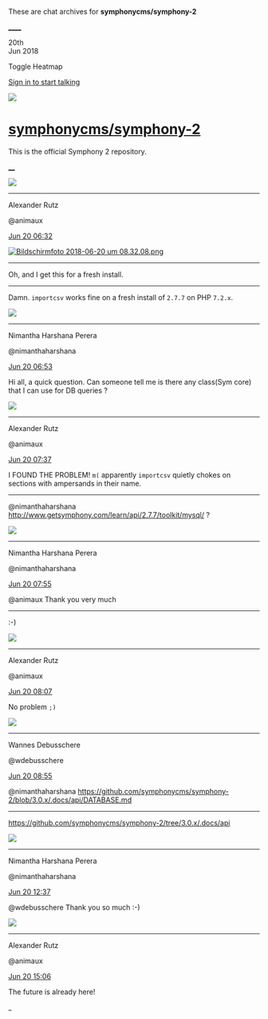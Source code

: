 These are chat archives for **symphonycms/symphony-2**

[__](/symphonycms/symphony-2/archives/2018/06/21)[__](/symphonycms/symphony-2/archives/2018/06/19)

20th  
Jun 2018

Toggle Heatmap

[Sign in to start talking](/login?action=login&button=archive-login)

![](https://avatars-02.gitter.im/group/iv/3/57542c45c43b8c601977197e?s=48)

#  [symphonycms/symphony-2](/symphonycms/symphony-2)

This is the official Symphony 2 repository.

[ __](/orgs/symphonycms/rooms "More symphonycms rooms")

![](https://avatars2.githubusercontent.com/u/446874?v=4&s=30)

____

Alexander Rutz

@animaux

[Jun 20
06:32](https://gitter.im/symphonycms/symphony-2?at=5b29f5055862c35f47b37854)

[![Bildschirmfoto 2018-06-20 um
08.32.08.png](https://files.gitter.im/symphonycms/symphony-2/coEp/thumb/Bildschirmfoto-2018-06-20-um-08.32.08.png)](https://files.gitter.im/symphonycms/symphony-2/coEp/Bildschirmfoto-2018-06-20-um-08.32.08.png)

____

Oh, and I get this for a fresh install.

____

Damn. `importcsv` works fine on a fresh install of `2.7.7` on PHP `7.2.x`.

![](https://avatars2.githubusercontent.com/u/10864598?v=4&s=30)

____

Nimantha Harshana Perera

@nimanthaharshana

[Jun 20
06:53](https://gitter.im/symphonycms/symphony-2?at=5b29f9fa59799e70172c8295)

Hi all, a quick question. Can someone tell me is there any class(Sym core)
that I can use for DB queries ?

![](https://avatars2.githubusercontent.com/u/446874?v=4&s=30)

____

Alexander Rutz

@animaux

[Jun 20
07:37](https://gitter.im/symphonycms/symphony-2?at=5b2a04336ceffe4eba1b99ae)

I FOUND THE PROBLEM! `m(` apparently `importcsv` quietly chokes on sections
with ampersands in their name.

____

@nimanthaharshana <http://www.getsymphony.com/learn/api/2.7.7/toolkit/mysql/>
?

![](https://avatars2.githubusercontent.com/u/10864598?v=4&s=30)

____

Nimantha Harshana Perera

@nimanthaharshana

[Jun 20
07:55](https://gitter.im/symphonycms/symphony-2?at=5b2a087d5862c35f47b3a7b1)

@animaux Thank you very much

____

:-)

![](https://avatars2.githubusercontent.com/u/446874?v=4&s=30)

____

Alexander Rutz

@animaux

[Jun 20
08:07](https://gitter.im/symphonycms/symphony-2?at=5b2a0b28fc60620380676f04)

No problem `;)`

![](https://avatars1.githubusercontent.com/u/4136426?v=4&s=30)

____

Wannes Debusschere

@wdebusschere

[Jun 20
08:55](https://gitter.im/symphonycms/symphony-2?at=5b2a16717da8cd7c8c58270a)

@nimanthaharshana
<https://github.com/symphonycms/symphony-2/blob/3.0.x/.docs/api/DATABASE.md>

____

<https://github.com/symphonycms/symphony-2/tree/3.0.x/.docs/api>

![](https://avatars2.githubusercontent.com/u/10864598?v=4&s=30)

____

Nimantha Harshana Perera

@nimanthaharshana

[Jun 20
12:37](https://gitter.im/symphonycms/symphony-2?at=5b2a4a9b467bd7268c1faf8c)

@wdebusschere Thank you so much :-)

![](https://avatars2.githubusercontent.com/u/446874?v=4&s=30)

____

Alexander Rutz

@animaux

[Jun 20
15:06](https://gitter.im/symphonycms/symphony-2?at=5b2a6d6359799e70172db180)

The future is already here!

_

